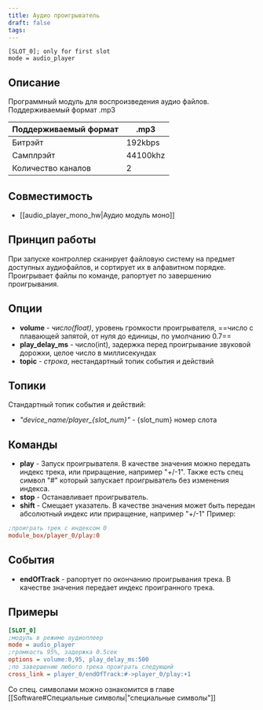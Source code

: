 ```yaml
---
title: Аудио проигрыватель
draft: false
tags:
---
```

```
[SLOT_0]; only for first slot
mode = audio_player
```
## Описание
Программный модуль для воспроизведения аудио файлов. Поддерживаемый формат .mp3

| Поддерживаемый формат | .mp3     |
| --------------------- | -------- |
| Битрэйт               | 192kbps  |
| Самплрэйт             | 44100khz |
| Количество каналов    | 2        |

## Совместимость
- [[audio_player_mono_hw|Аудио модуль моно]]

## Принцип работы
При запуске контроллер сканирует файловую систему на предмет доступных аудиофайлов, и сортирует их в алфавитном порядке. Проигрывает файлы по команде, рапортует по завершению проигрывания. 

## Опции
- **volume** - *число(float)*, уровень громкости проигрывателя, ==число с плавающей запятой, от нуля до единицы, по умолчанию 0.7==
- **play_delay_ms** - число(int), задержка перед проигрывание звуковой дорожки, целое число в миллисекундах
- **topic** - *строка*, нестандартный топик события и действий

## Топики
Стандартный топик события и действий:
- *"device_name/player_{slot_num}"* - {slot_num} номер слота

## Команды
 - **play** - Запуск проигрывателя. В качестве значения можно передать индекс трека, или приращение, например "+/-1". Также есть спец символ "#" который запускает проигрыватель без изменения индекса.
 - **stop** - Останавливает проигрыватель.
 - **shift** - Смещает указатель. В качестве значения может быть передан абсолютный индекс или приращение, например "+/-1"
 Пример:
 ```ini
 ;проиграть трек с индексом 0 
 module_box/player_0/play:0
```

## События
 - **endOfTrack** - рапортует по окончанию проигрывания трека. В качестве значения передает индекс проигранного трека.

## Примеры
```ini
[SLOT_0]
;модуль в режиме аудиоплеер
mode = audio_player
;громкость 95%, задержка 0.5сек
options = volume:0,95, play_delay_ms:500
;по завершению любого трека проиграть следующий
cross_link = player_0/endOfTrack:#->player_0/play:+1
```
Со спец. символами можно ознакомится в главе [[Software#Специальные символы|"специальные символы"]]
